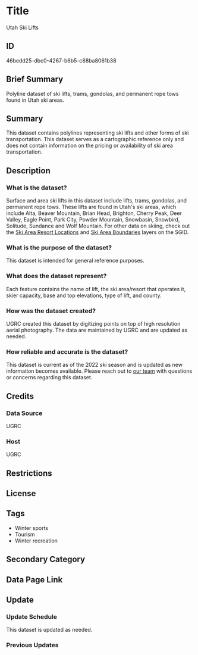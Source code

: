 # Title

Utah Ski Lifts

## ID

46bedd25-dbc0-4267-b6b5-c88ba8061b38

## Brief Summary

Polyline dataset of ski lifts, trams, gondolas, and permanent rope tows found in Utah ski areas.

## Summary

This dataset contains polylines representing ski lifts and other forms of ski transportation. This dataset serves as a cartographic reference only and does not contain information on the pricing or availability of ski area transportation.

## Description

### What is the dataset?

Surface and area ski lifts in this dataset include lifts, trams, gondolas, and permanent rope tows. These lifts are found in Utah's ski areas, which include Alta, Beaver Mountain, Brian Head, Brighton, Cherry Peak, Deer Valley, Eagle Point, Park City, Powder Mountain, Snowbasin, Snowbird, Solitude, Sundance and Wolf Mountain. For other data on skiing, check out the [Ski Area Resort Locations](https://opendata.gis.utah.gov/datasets/24029712a33f47feacc7b3f2ef75f179_0/explore) and [Ski Area Boundaries](https://gis.utah.gov/products/sgid/recreation/ski-areas/) layers on the SGID.

### What is the purpose of the dataset?

This dataset is intended for general reference purposes.

### What does the dataset represent?

Each feature contains the name of lift, the ski area/resort that operates it, skier capacity, base and top elevations, type of lift, and county.

### How was the dataset created?

UGRC created this dataset by digitizing points on top of high resolution aerial photography. The data are maintained by UGRC and are updated as needed.

### How reliable and accurate is the dataset?

This dataset is current as of the 2022 ski season and is updated as new information becomes available. Please reach out to [our team](https://gis.utah.gov/contact/) with questions or concerns regarding this dataset.

## Credits

### Data Source

UGRC

### Host

UGRC

## Restrictions

## License

## Tags

- Winter sports
- Tourism
- Winter recreation

## Secondary Category

## Data Page Link

## Update

### Update Schedule

This dataset is updated as needed.

### Previous Updates
